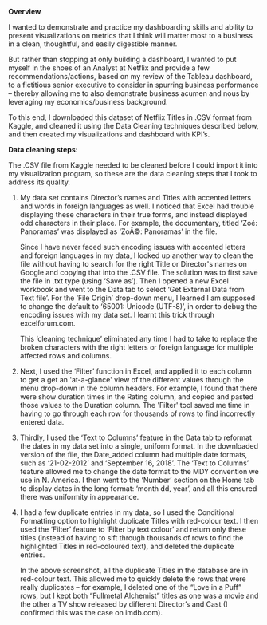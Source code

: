 **Overview**

I wanted to demonstrate and practice my dashboarding skills and ability to present visualizations on metrics that I think will matter most to a business in a clean, thoughtful, and easily digestible manner.

But rather than stopping at only building a dashboard, I wanted to put myself in the shoes of an Analyst at Netflix and provide a few recommendations/actions, based on my review of the Tableau dashboard, to a fictitious senior executive to consider in spurring business performance – thereby allowing me to also demonstrate business acumen and nous by leveraging my economics/business background.

To this end, I downloaded this dataset of Netflix Titles in .CSV format from Kaggle, and cleaned it using the Data Cleaning techniques described below, and then created my visualizations and dashboard with KPI’s. 



**Data cleaning steps:**

The .CSV file from Kaggle needed to be cleaned before I could import it into my visualization program, so these are the data cleaning steps that I took to address its quality. 

1)	My data set contains Director’s names and Titles with accented letters and words in foreign languages as well. I noticed that Excel had trouble displaying these characters in their true forms, and instead displayed odd characters in their place. For example, the documentary, titled ‘Zoé: Panoramas’ was displayed as ‘ZoÃ©: Panoramas’ in the file. 

    Since I have never faced such encoding issues with accented letters and foreign languages in my data, I looked up another way to clean the file without having to search for the right Title or Director's names on Google and copying that into the .CSV file. The solution was to first save the file in .txt type (using ‘Save as’). Then I opened a new Excel workbook and went to the Data tab to select ‘Get External Data from Text file’. For the ‘File Origin’ drop-down menu, I learned I am supposed to change the default to ‘65001: Unicode (UTF-8)’, in order to debug the encoding issues with my data set. I learnt this trick through excelforum.com. 
    
    This ‘cleaning technique’ eliminated any time I had to take to replace the broken characters with the right letters or foreign language for multiple affected rows and columns.

2)	Next, I used the ‘Filter’ function in Excel, and applied it to each column to get a get an 'at-a-glance' view of the different values through the menu drop-down in the column headers. For example, I found that there were show duration times in the Rating column, and copied and pasted those values to the Duration column. The 'Filter' tool saved me time in having to go through each row for thousands of rows to find incorrectly entered data.

3)	Thirdly, I used the ‘Text to Columns’ feature in the Data tab to reformat the dates in my data set into a single, uniform format. In the downloaded version of the file, the Date_added column had multiple date formats, such  as ‘21-02-2012’ and ‘September 16, 2018’. The ‘Text to Columns’ feature allowed me to change the date format to the MDY convention we use in N. America. I then went to the ‘Number’ section on the Home tab to display dates in the long format: ‘month dd, year’, and all this ensured there was uniformity in appearance. 

4)	I had a few duplicate entries in my data, so I used the Conditional Formatting option to highlight duplicate Titles with red-colour text. I then used the ‘Filter’ feature to ‘Filter by text colour’ and return only these titles (instead of having to sift through thousands of rows to find the highlighted Titles in red-coloured text), and deleted the duplicate entries. 

    In the above screenshot, all the duplicate Titles in the database are in red-colour text. This allowed me to quickly delete the rows that were really duplicates – for example, I deleted one of the “Love in a Puff” rows, but I kept both “Fullmetal Alchemist” titles as one was a movie and the other a TV show released by different Director’s and Cast (I confirmed this was the case on imdb.com). 
